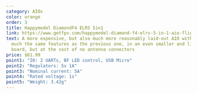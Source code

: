 ```yaml
---
category: AIOs
color: orange
order: 3
title: Happymodel DiamondF4 ELRS 5in1
link: https://www.getfpv.com/happymodel-diamond-f4-elrs-5-in-1-aio-flight-controller-spi-elrs-2-4ghz.html
text: A more expensive, but also much more reasonably laid-out AIO with pretty
  much the same features as the previous one, in an even smaller and lighter
  board, but at the cost of no antenna connectors
price: $61.99
point1: "IO: 2 UARTs, BF LED control, USB Micro"
point2: "Regulators: 5v 1A"
point3: "Nominal current: 5A"
point4: "Rated voltage: 1s"
point5: "Weight: 3.42g"
---
```

